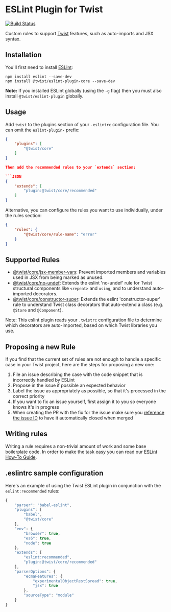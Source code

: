 # ESLint Plugin for Twist

[![Build Status](https://travis-ci.org/adobe/eslint-plugin-twist.svg?branch=master)](https://travis-ci.org/adobe/eslint-plugin-twist)

Custom rules to support [Twist](https://github.com/adobe/twist) features, such as auto-imports and JSX syntax.

## Installation

You'll first need to install [ESLint](http://eslint.org):

```
npm install eslint --save-dev
npm install @twist/eslint-plugin-core --save-dev
```

**Note:** If you installed ESLint globally (using the `-g` flag) then you must also install `@twist/eslint-plugin` globally.

## Usage

Add `twist` to the plugins section of your `.eslintrc` configuration file. You can omit the `eslint-plugin-` prefix:

```json
{
    "plugins": [
        "@twist/core"
    ]
}

Then add the recommended rules to your `extends` section:

```JSON
{
    "extends": [
        "plugin:@twist/core/recommended"
    ]
}
```

Alternative, you can configure the rules you want to use individually, under the rules section:

```json
{
    "rules": {
        "@twist/core/rule-name": "error"
    }
}
```

## Supported Rules

* [@twist/core/jsx-member-vars](docs/rules/jsx-member-vars.md): Prevent imported members and variables used in JSX from being marked as unused.
* [@twist/core/no-undef](docs/rules/no-undef.md): Extends the eslint 'no-undef' rule for Twist structural components like `<repeat>` and `using`, and to understand auto-imported decorators.
* [@twist/core/constructor-super](docs/rules/constructor-super.md): Extends the eslint 'constructor-super' rule to understand Twist class decorators that auto-extend a class (e.g. `@Store` and `@Component`).

Note: This eslint plugin reads your `.twistrc` configuration file to determine which decorators are auto-imported, based on which Twist libraries you use.

## Proposing a new Rule

If you find that the current set of rules are not enough to handle a specific case in your Twist project, here are the
steps for proposing a new one:

1. File an issue describing the case with the code snippet that is incorrectly handled by ESLint
2. Propose in the issue if possible an expected behavior
3. Label the issue as appropriately as possible, so that it's processed in the correct priority
4. If you want to fix an issue yourself, first assign it to you so everyone knows it's in progress
5. When creating the PR with the fix for the issue make sure you [reference the issue ID](https://help.github.com/articles/closing-issues-using-keywords/)
to have it automatically closed when merged

## Writing rules

Writing a rule requires a non-trivial amount of work and some base boilerplate code. In order to make the task easy you
can read our [ESLint How-To Guide](ESLINT_HOWTO.md).

## .eslintrc sample configuration

Here's an example of using the Twist ESLint plugin in conjunction with the `eslint:recommended` rules:

```js
{
    "parser": "babel-eslint",
    "plugins": [
        "babel",
        "@twist/core"
    ],
    "env": {
        "browser": true,
        "es6": true,
        "node": true
    },
    "extends": [
        "eslint:recommended",
        "plugin:@twist/core/recommended"
    ],
    "parserOptions": {
        "ecmaFeatures": {
            "experimentalObjectRestSpread": true,
            "jsx": true
        },
        "sourceType": "module"
    }
}
```
